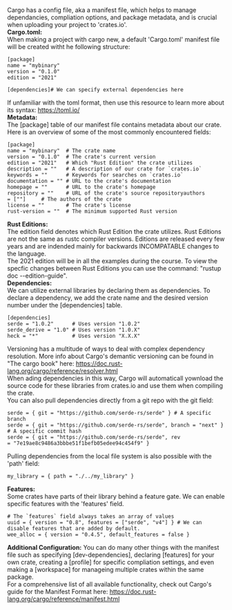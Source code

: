 Cargo has a config file, aka a manifest file, which helps to manage dependancies, compliation options, and package metadata, and is crucial when uploading your project to 'crates.io'.
\
**Cargo.toml:**
\
When making a project with cargo new, a default 'Cargo.toml' manifest file will be created witht he following structure:

```
[package]
name = "mybinary"
version = "0.1.0"
edition = "2021" 

[dependencies]# We can specify external dependencies here
```

If unfamiliar with the toml format, then use this resource to learn more about its syntax: https://toml.io/
\
**Metadata:**
\
The [package] table of our manifest file contains metadata about our crate.
\
Here is an overview of some of the most commonly encountered fields:

```
[package]
name = "mybinary"  # The crate name
version = "0.1.0"  # The crate's current version
edition = "2021"   # Which "Rust Edition" the crate utilizes 
description = ""   # A description of our crate for `crates.io`
keywords = ""      # Keywords for searches on `crates.io`
documentation = "" # URL to the crate's documentation
homepage = ""      # URL to the crate's homepage
repository = ""    # URL of the crate's source repositoryauthors = [""]     # The authors of the crate
license = ""       # The crate's license
rust-version = ""  # The minimum supported Rust version
```


**Rust Editions:**
\
The edition field denotes which Rust Edition the crate utilizes. Rust Editions are not the same as rustc compiler versions. Editions are released every few years and are indended mainly for backwards INCOMPATABLE changes to the language.
\
The 2021 edition will be in all the examples during the course. To view the specfic changes between Rust Editions you can use the command: "rustup doc --edition-guide".
\
**Dependencies:**
\
We can utilize external libraries by declaring them as dependencies. To declare a dependency, we add the crate name and the desired version number under the [dependencies] table.

```
[dependencies]
serde = "1.0.2"      # Uses version "1.0.2"
serde_derive = "1.0" # Uses version "1.0.X"
heck = "*"           # Uses version "X.X.X"
```

Versioning has a multitude of ways to deal with complex dependency resolution. More info about Cargo's demantic versioning can be found in "The cargo book" here:
https://doc.rust-lang.org/cargo/reference/resolver.html
\
When ading dependencies in this way, Cargo will automaticall yownload the source code for these libraries from crates.io and use them when compiling the crate.
\
You can also pull dependencies directly from a git repo with the git field:

```
serde = { git = "https://github.com/serde-rs/serde" } # A specific branch
serde = { git = "https://github.com/serde-rs/serde", branch = "next" } # A specific commit hash
serde = { git = "https://github.com/serde-rs/serde", rev = "7e19ae8c9486a3bbbe51f1befb05edee94c454f9" }
```

Pulling dependencies from the local file system is also possible with the 'path' field:

```
my_library = { path = "./../my_library" }
```

**Features:**
\
Some crates have parts of their library behind a feature gate. We can enable specific features with the 'features' field.

```
# The `features` field always takes an array of values
uuid = { version = "0.8", features = ["serde", "v4"] } # We can disable features that are added by default.
wee_alloc = { version = "0.4.5", default_features = false }
```

**Additional Configuration:**
You can do many other things with the manifest file such as specifying [dev-dependencies], declaring [features] for your own crate, creating a [profile] for specific compliation settings, and even making a [workspace] for manageing multiple crates within the same package.
\
For a comprehensive list of all available functionality, check out Cargo's guide for the Manifest Format here:
https://doc.rust-lang.org/cargo/reference/manifest.html
